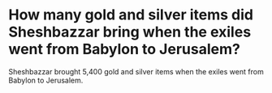 # How many gold and silver items did Sheshbazzar bring when the exiles went from Babylon to Jerusalem?

Sheshbazzar brought 5,400 gold and silver items when the exiles went from Babylon to Jerusalem.
